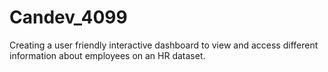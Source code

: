 # Candev_4099
Creating a user friendly interactive dashboard to view and access different information about employees on an HR dataset.
